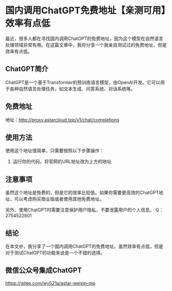 
# 国内调用ChatGPT免费地址【亲测可用】效率有点低

最近，很多人都在寻找国内调用ChatGPT的免费地址，因为这个模型在自然语言处理领域非常有用。在这篇文章中，我将分享一个我亲自测试过的免费地址，但是效率有点低。

## ChatGPT简介

ChatGPT是一个基于Transformer的预训练语言模型，由OpenAI开发。它可以用于各种自然语言处理任务，如文本生成、问答系统、对话系统等。

## 免费地址

地址：http://proxy.astarcloud.top/v1/chat/completions

## 使用方法

使用这个地址很简单，只需要按照以下步骤操作：

1. 运行你的代码，将官网的URL地址改为上方的地址

## 注意事项

虽然这个地址是免费的，但是它的效率比较低。如果你需要更高效的ChatGPT地址，可以考虑购买商业版或者使用其他免费地址。

另外，使用ChatGPT时需要注意保护用户隐私，不要泄露用户的个人信息。
Q：2754522801


## 结论

在本文中，我分享了一个国内调用ChatGPT的免费地址，虽然效率有点低，但是对于测试ChatGPT的功能来说是一个不错的选择。

## 微信公众号集成ChatGPT
https://gitee.com/wy521a/astar-weixin-mp
